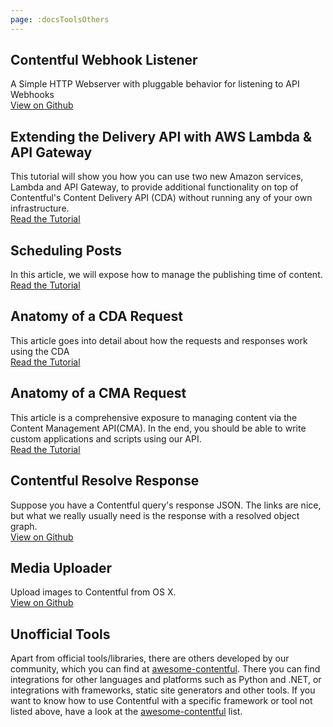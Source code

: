 ```yaml
---
page: :docsToolsOthers
---
```


## Contentful Webhook Listener

A Simple HTTP Webserver with pluggable behavior for listening to API Webhooks<br>
[View on Github](https://github.com/contentful/contentful-webhook-listener.rb)

## Extending the Delivery API with AWS Lambda & API Gateway

This tutorial will show you how you can use two new Amazon services, Lambda and API Gateway, to provide additional functionality on top of Contentful's Content Delivery API (CDA) without running any of your own infrastructure.<br>
[Read the Tutorial](/developers/docs/tutorials/general/delivery-api-lambda-and-api-gateway/)

## Scheduling Posts

In this article, we will expose how to manage the publishing time of content.<br>
[Read the Tutorial](/developers/docs/tutorials/general/scheduling-posts/)

## Anatomy of a CDA Request

This article goes into detail about how the requests and responses work using the CDA<br>
[Read the Tutorial](/developers/docs/tutorials/general/anatomy-cda-request/)

## Anatomy of a CMA Request

This article is a comprehensive exposure to managing content via the Content Management API(CMA). In the end, you should be able to write custom applications and scripts using our API.<br>
[Read the Tutorial](/developers/docs/tutorials/general/anatomy-cma-request/)

## Contentful Resolve Response

Suppose you have a Contentful query's response JSON. The links are nice, but what we really usually need is the response with a resolved object graph.<br>
[View on Github](https://github.com/contentful/contentful-resolve-response)

## Media Uploader

Upload images to Contentful from OS X.<br>
[View on Github](https://github.com/contentful/image-uploader-app)

## Unofficial Tools

Apart from official tools/libraries, there are others developed by our community, which you can find at [awesome-contentful](https://github.com/contentful-labs/awesome-contentful).
There you can find integrations for other languages and platforms such as Python and .NET, or integrations with frameworks, static site generators and other tools.
If you want to know how to use Contentful with a specific framework or tool not listed above, have a look at the [awesome-contentful](https://github.com/contentful-labs/awesome-contentful) list.
